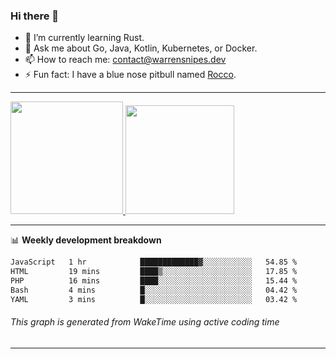 ### Hi there 👋

- 🌱 I’m currently learning Rust.
- 💬 Ask me about Go, Java, Kotlin, Kubernetes, or Docker.
- 📫 How to reach me: contact@warrensnipes.dev
- ⚡ Fun fact: I have a blue nose pitbull named [Rocco](https://i.imgur.com/iLsSCKu.jpg).

-------


<a href="https://github.com/LockedThread/LockedThread">
  <img height="180em" src="https://github-readme-stats.vercel.app/api?username=LockedThread&theme=transparent&bg_color=00000000&show_icons=true&count_private=true" />
  <img height="174em" src="https://github-readme-stats.vercel.app/api/top-langs?username=LockedThread&theme=transparent&layout=compact&hide_progress=true&bg_color=00000000" />
  </a>

-------

📊 **Weekly development breakdown**
<!--START_SECTION:waka-->

```txt
JavaScript   1 hr            █████████████▓░░░░░░░░░░░   54.85 %
HTML         19 mins         ████▒░░░░░░░░░░░░░░░░░░░░   17.85 %
PHP          16 mins         ████░░░░░░░░░░░░░░░░░░░░░   15.44 %
Bash         4 mins          █░░░░░░░░░░░░░░░░░░░░░░░░   04.42 %
YAML         3 mins          █░░░░░░░░░░░░░░░░░░░░░░░░   03.42 %
```

<!--END_SECTION:waka-->
###### *This graph is generated from WakeTime using active coding time*
-------
